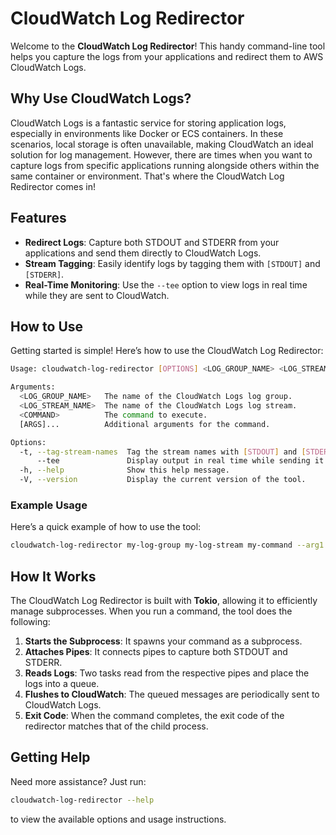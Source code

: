 # CloudWatch Log Redirector

Welcome to the **CloudWatch Log Redirector**! This handy command-line tool helps you capture the logs from your applications and redirect them to AWS CloudWatch Logs.

## Why Use CloudWatch Logs?

CloudWatch Logs is a fantastic service for storing application logs, especially in environments like Docker or ECS containers. In these scenarios, local storage is often unavailable, making CloudWatch an ideal solution for log management. However, there are times when you want to capture logs from specific applications running alongside others within the same container or environment. That's where the CloudWatch Log Redirector comes in!

## Features

- **Redirect Logs**: Capture both STDOUT and STDERR from your applications and send them directly to CloudWatch Logs.
- **Stream Tagging**: Easily identify logs by tagging them with `[STDOUT]` and `[STDERR]`.
- **Real-Time Monitoring**: Use the `--tee` option to view logs in real time while they are sent to CloudWatch.

## How to Use

Getting started is simple! Here’s how to use the CloudWatch Log Redirector:

```bash
Usage: cloudwatch-log-redirector [OPTIONS] <LOG_GROUP_NAME> <LOG_STREAM_NAME> <COMMAND> [ARGS]...

Arguments:
  <LOG_GROUP_NAME>   The name of the CloudWatch Logs log group.
  <LOG_STREAM_NAME>  The name of the CloudWatch Logs log stream.
  <COMMAND>          The command to execute.
  [ARGS]...          Additional arguments for the command.

Options:
  -t, --tag-stream-names  Tag the stream names with [STDOUT] and [STDERR].
      --tee               Display output in real time while sending it to CloudWatch Logs.
  -h, --help              Show this help message.
  -V, --version           Display the current version of the tool.
```

### Example Usage

Here’s a quick example of how to use the tool:

```bash
cloudwatch-log-redirector my-log-group my-log-stream my-command --arg1 value1 --arg2 value2
```

## How It Works

The CloudWatch Log Redirector is built with **Tokio**, allowing it to efficiently manage subprocesses. When you run a command, the tool does the following:

1. **Starts the Subprocess**: It spawns your command as a subprocess.
2. **Attaches Pipes**: It connects pipes to capture both STDOUT and STDERR.
3. **Reads Logs**: Two tasks read from the respective pipes and place the logs into a queue.
4. **Flushes to CloudWatch**: The queued messages are periodically sent to CloudWatch Logs.
5. **Exit Code**: When the command completes, the exit code of the redirector matches that of the child process.

## Getting Help

Need more assistance? Just run:

```bash
cloudwatch-log-redirector --help
```

to view the available options and usage instructions.

